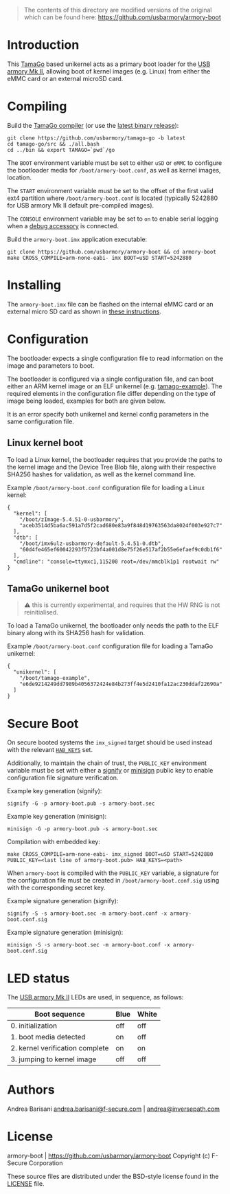 > The contents of this directory are modified versions of the original which can
> be found here: https://github.com/usbarmory/armory-boot

Introduction
============

This [TamaGo](https://github.com/usbarmory/tamago) based unikernel
acts as a primary boot loader for the [USB armory Mk II](https://github.com/usbarmory/usbarmory/wiki),
allowing boot of kernel images (e.g. Linux) from either the eMMC card or an
external microSD card.

Compiling
=========

Build the [TamaGo compiler](https://github.com/usbarmory/tamago-go)
(or use the [latest binary release](https://github.com/usbarmory/tamago-go/releases/latest)):

```
git clone https://github.com/usbarmory/tamago-go -b latest
cd tamago-go/src && ./all.bash
cd ../bin && export TAMAGO=`pwd`/go
```

The `BOOT` environment variable must be set to either `uSD` or `eMMC` to
configure the bootloader media for `/boot/armory-boot.conf`, as well as kernel
images, location.

The `START` environment variable must be set to the offset of the first valid
ext4 partition where `/boot/armory-boot.conf` is located (typically 5242880 for
USB armory Mk II default pre-compiled images).

The `CONSOLE` environment variable may be set to `on` to enable serial
logging when a [debug accessory](https://github.com/usbarmory/usbarmory/tree/master/hardware/mark-two-debug-accessory)
is connected.

Build the `armory-boot.imx` application executable:

```
git clone https://github.com/usbarmory/armory-boot && cd armory-boot
make CROSS_COMPILE=arm-none-eabi- imx BOOT=uSD START=5242880
```

Installing
==========

The `armory-boot.imx` file can be flashed on the internal eMMC card or an
external micro SD card as shown in [these instructions](https://github.com/usbarmory/usbarmory/wiki/Boot-Modes-(Mk-II)#flashing-imx-native-images).

Configuration
=============

The bootloader expects a single configuration file to read information on the
image and parameters to boot.

The bootloader is configured via a single configuration file, and can boot either
 an ARM kernel image or an ELF unikernel (e.g.
[tamago-example](https://github.com/usbarmory/tamago-example)).
The required elements in the configuration file differ depending on the type of
image being loaded, examples for both are given below.

It is an error specify both unikernel and kernel config parameters in the same
configuration file.

Linux kernel boot
-----------------

To load a Linux kernel, the bootloader requires that you provide the paths to
the kernel image and the Device Tree Blob file, along with their respective
SHA256 hashes for validation, as well as the kernel command line.

Example `/boot/armory-boot.conf` configuration file for loading a Linux kernel:

```
{
  "kernel": [
    "/boot/zImage-5.4.51-0-usbarmory",
    "aceb3514d5ba6ac591a7d5f2cad680e83a9f848d19763563da8024f003e927c7"
  ],
  "dtb": [
    "/boot/imx6ulz-usbarmory-default-5.4.51-0.dtb",
    "60d4fe465ef60042293f5723bf4a001d8e75f26e517af2b55e6efaef9c0db1f6"
  ],
  "cmdline": "console=ttymxc1,115200 root=/dev/mmcblk1p1 rootwait rw"
}
```

TamaGo unikernel boot
---------------------

> :warning: this is currently experimental, and requires that the HW RNG is
> not reinitialised.

To load a TamaGo unikernel, the bootloader only needs the path to the ELF
binary along with its SHA256 hash for validation.

Example `/boot/armory-boot.conf` configuration file for loading a TamaGo
unikernel:

```
{
  "unikernel": [
    "/boot/tamago-example",
    "e6de9214249dd7989b4056372424e84b273ff4e5d2410fa12ac230ddaf22690a"
  ]
}
```

Secure Boot
===========

On secure booted systems the `imx_signed` target should be used instead with the relevant
[`HAB_KEYS`](https://github.com/usbarmory/usbarmory/wiki/Secure-boot-(Mk-II)) set.

Additionally, to maintain the chain of trust, the `PUBLIC_KEY` environment
variable must be set with either a [signify](https://man.openbsd.org/signify)
or [minisign](https://jedisct1.github.io/minisign/) public key to enable
configuration file signature verification.

Example key generation (signify):

```
signify -G -p armory-boot.pub -s armory-boot.sec
```

Example key generation (minisign):

```
minisign -G -p armory-boot.pub -s armory-boot.sec
```

Compilation with embedded key:

```
make CROSS_COMPILE=arm-none-eabi- imx_signed BOOT=uSD START=5242880 PUBLIC_KEY=<last line of armory-boot.pub> HAB_KEYS=<path>
```

When `armory-boot` is compiled with the `PUBLIC_KEY` variable, a signature for
the configuration file must be created in `/boot/armory-boot.conf.sig` using
with the corresponding secret key.

Example signature generation (signify):

```
signify -S -s armory-boot.sec -m armory-boot.conf -x armory-boot.conf.sig
```

Example signature generation (minisign):

```
minisign -S -s armory-boot.sec -m armory-boot.conf -x armory-boot.conf.sig
```

LED status
==========

The [USB armory Mk II](https://github.com/usbarmory/usbarmory/wiki) LEDs
are used, in sequence, as follows:

| Boot sequence                   | Blue | White |
|---------------------------------|------|-------|
| 0. initialization               | off  | off   |
| 1. boot media detected          | on   | off   |
| 2. kernel verification complete | on   | on    |
| 3. jumping to kernel image      | off  | off   |

Authors
=======

Andrea Barisani
andrea.barisani@f-secure.com | andrea@inversepath.com

License
=======

armory-boot | https://github.com/usbarmory/armory-boot
Copyright (c) F-Secure Corporation

These source files are distributed under the BSD-style license found in the
[LICENSE](https://github.com/usbarmory/armory-boot/blob/master/LICENSE) file.
